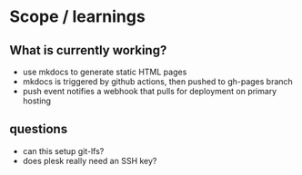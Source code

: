 # Scope / learnings

## What is currently working?
* use mkdocs to generate static HTML pages
* mkdocs is triggered by github actions, then pushed to gh-pages branch
* push event notifies a webhook that pulls for deployment on primary hosting

## questions
* can this setup git-lfs?
* does plesk really need an SSH key?

